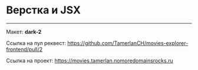 # Верстка и JSX

---------------------------------

Макет: **dark-2**

Ссылка на пул реквест: https://github.com/TamerlanCH/movies-explorer-frontend/pull/2

Ссылка на проект: https://movies.tamerlan.nomoredomainsrocks.ru
